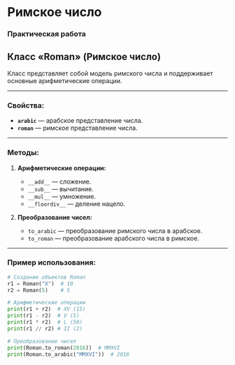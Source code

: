 # Римское число

### Практическая работа

## Класс «Roman» (Римское число)

Класс представляет собой модель римского числа и поддерживает основные арифметические операции.

---

### Свойства:
- **`arabic`** — арабское представление числа.
- **`roman`** — римское представление числа.

---

### Методы:
1. **Арифметические операции:**
   - `__add__` — сложение.
   - `__sub__` — вычитание.
   - `__mul__` — умножение.
   - `__floordiv__` — деление нацело.

2. **Преобразование чисел:**
   - `to_arabic` — преобразование римского числа в арабское.
   - `to_roman` — преобразование арабского числа в римское.

---

### Пример использования:

```python
# Создание объектов Roman
r1 = Roman("X")  # 10
r2 = Roman(5)    # 5

# Арифметические операции
print(r1 + r2)  # XV (15)
print(r1 - r2)  # V (5)
print(r1 * r2)  # L (50)
print(r1 // r2) # II (2)

# Преобразование чисел
print(Roman.to_roman(2016))  # MMXVI
print(Roman.to_arabic("MMXVI"))  # 2016
